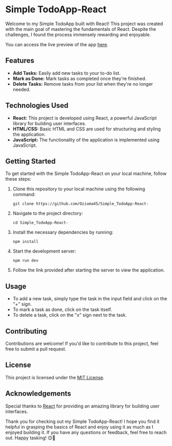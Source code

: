 # Simple TodoApp-React

Welcome to my Simple TodoApp built with React! This project was created with the main goal of mastering the fundamentals of React. Despite the challenges, I found the process immensely rewarding and enjoyable.

You can access the live preview of the app [here](https://simple-todo-app-react-j8s1oimgz-ozioma45s-projects.vercel.app/).

## Features

- **Add Tasks:** Easily add new tasks to your to-do list.
- **Mark as Done:** Mark tasks as completed once they're finished.
- **Delete Tasks:** Remove tasks from your list when they're no longer needed.

## Technologies Used

- **React:** This project is developed using React, a powerful JavaScript library for building user interfaces.
- **HTML/CSS:** Basic HTML and CSS are used for structuring and styling the application.
- **JavaScript:** The functionality of the application is implemented using JavaScript.

## Getting Started

To get started with the Simple TodoApp-React on your local machine, follow these steps:

1. Clone this repository to your local machine using the following command:
   ```
   git clone https://github.com/Ozioma45/Simple_TodoApp-React-
   ```

2. Navigate to the project directory:
   ```
   cd Simple_TodoApp-React-
   ```

3. Install the necessary dependencies by running:
   ```
   npm install
   ```

4. Start the development server:
   ```
   npm run dev
   ```

5. Follow the link provided after starting the server to view the application.

## Usage

- To add a new task, simply type the task in the input field and click on the "+" sign.
- To mark a task as done, click on the task itself.
- To delete a task, click on the "x" sign next to the task.

## Contributing

Contributions are welcome! If you'd like to contribute to this project, feel free to submit a pull request.

## License

This project is licensed under the [MIT License](LICENSE).

## Acknowledgements

Special thanks to [React](https://reactjs.org/) for providing an amazing library for building user interfaces.

Thank you for checking out my Simple TodoApp-React! I hope you find it helpful in grasping the basics of React and enjoy using it as much as I enjoyed building it. If you have any questions or feedback, feel free to reach out. Happy tasking! 😊🚀
